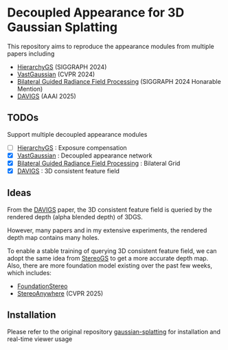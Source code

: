# Decoupled Appearance for 3D Gaussian Splatting
This repository aims to reproduce the appearance modules from multiple papers including

* [HierarchyGS](https://repo-sam.inria.fr/fungraph/hierarchical-3d-gaussians/) (SIGGRAPH 2024)
* [VastGaussian](https://arxiv.org/pdf/2402.17427) (CVPR 2024)
* [Bilateral Guided Radiance Field Processing](https://bilarfpro.github.io/) (SIGGRAPH 2024 Honarable Mention)
* [DAVIGS](https://arxiv.org/pdf/2501.10788) (AAAI 2025)


## TODOs
Support multiple decoupled appearance modules
- [ ] [HierarchyGS](https://repo-sam.inria.fr/fungraph/hierarchical-3d-gaussians/) : Exposure compensation
- [x] [VastGaussian](https://arxiv.org/pdf/2402.17427) : Decoupled appearance network
- [x] [Bilateral Guided Radiance Field Processing](https://bilarfpro.github.io/) : Bilateral Grid
- [x] [DAVIGS](https://arxiv.org/pdf/2501.10788) : 3D consistent feature field

## Ideas
From the [DAVIGS](https://arxiv.org/pdf/2501.10788) paper, the 3D consistent feature field is queried by the rendered depth (alpha blended depth) of 3DGS. 

However, many papers and in my extensive experiments, the rendered depth map contains many holes. 

To enable a stable training of querying 3D consistent feature field, we can adopt the same idea from [StereoGS](https://kuis-ai.github.io/StereoGS/) to get a more accurate depth map. Also, there are more foundation model existing over the past few weeks, which includes:

* [FoundationStereo](https://nvlabs.github.io/FoundationStereo/)
* [StereoAnywhere](https://stereoanywhere.github.io/) (CVPR 2025)

## Installation
Please refer to the original repository [gaussian-splatting](https://github.com/graphdeco-inria/gaussian-splatting) for installation and real-time viewer usage